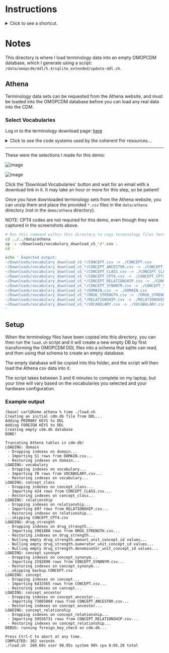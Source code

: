 # Instructions

<details><summary>Click to see a shortcut.</summary>

---

To make it easier to get going with this demo, I've provided a direct download to
an example vocabulary extract.  To download and install your own terminology
selections from Athena, please see the rest of the README below.

Otherwise, just do this:
```bash
source ../vars && cd "${TERMINOLOGY_DIR}" 2>/dev/null
pip -q --no-input install gdown
gdown --no-check-certificate 1V8lTWim276CyUcZHOGxApATTTstRa7Ys
SHA=cdff0fdc91c238f1d1a739e59c137ebc0658f80d0d97d45d9b9c04f1b19d0fb2
shasum -a 256 -c <( echo "${SHA}  vocabulary.zst" )
unzstd --stdout vocabulary.zst | tar -x
cd - 2>/dev/null

# Build the empty OMOP CDM database
./load.sh
```
</details>

# Notes

This directory is where I load terminology data into an empty OMOPCDM
database, which I generate using a script:
`/data/omopcdm/ddl/5.4/sqlite_extended/update-ddl.sh`.

## Athena
Terminology data sets can be requested from the Athena website, and must
be loaded into the OMOPCDM database before you can load any real data
into the CDM.

### Select Vocabularies

Log in to the terminology download page: [here](https://athena.ohdsi.org/vocabulary/list)

<details><summary>Click to see the code systems used by the coherent fhir resources...</summary>

```
http://dicom.nema.org/medical/dicom/current/output/chtml/part16/sect_CID_29.html
http://hl7.org/fhir/sid/cvx
http://hl7.org/fhir/us/core/CodeSystem/careplan-category
http://hl7.org/fhir/us/core/CodeSystem/us-core-documentreference-category
http://hl7.org/fhir/us/core/CodeSystem/us-core-provenance-participant-type
http://id.loc.gov/vocabulary/iso639-1
http://ihe.net/fhir/ValueSet/IHE.FormatCode.codesystem
http://loinc.org
http://nucc.org/provider-taxonomy
http://snomed.info/sct
http://terminology.hl7.org/CodeSystem/adjudication
http://terminology.hl7.org/CodeSystem/allergyintolerance-clinical
http://terminology.hl7.org/CodeSystem/allergyintolerance-verification
http://terminology.hl7.org/CodeSystem/claim-type
http://terminology.hl7.org/CodeSystem/claimcareteamrole
http://terminology.hl7.org/CodeSystem/claiminformationcategory
http://terminology.hl7.org/CodeSystem/condition-category
http://terminology.hl7.org/CodeSystem/condition-clinical
http://terminology.hl7.org/CodeSystem/condition-ver-status
http://terminology.hl7.org/CodeSystem/dose-rate-type
http://terminology.hl7.org/CodeSystem/ex-diagnosistype
http://terminology.hl7.org/CodeSystem/ex-serviceplace
http://terminology.hl7.org/CodeSystem/media-type
http://terminology.hl7.org/CodeSystem/observation-category
http://terminology.hl7.org/CodeSystem/processpriority
http://terminology.hl7.org/CodeSystem/provenance-participant-type
http://terminology.hl7.org/CodeSystem/v2-0074
http://terminology.hl7.org/CodeSystem/v2-0203
http://terminology.hl7.org/CodeSystem/v3-ActCode
http://terminology.hl7.org/CodeSystem/v3-MaritalStatus
http://terminology.hl7.org/CodeSystem/v3-ParticipationType
http://unitsofmeasure.org
http://www.nlm.nih.gov/research/umls/rxnorm
http://www.nubc.org/patient-discharge
https://bluebutton.cms.gov/resources/codesystem/adjudication
https://bluebutton.cms.gov/resources/variables/line_cms_type_srvc_cd
urn:ietf:bcp:47
urn:ietf:rfc:3986
urn:oid:2.16.840.1.113883.6.238
```

</details>

---
These were the selections I made for this demo:

![image](https://github.com/barabo/fhir-to-omop-demo/assets/4342684/9a2a83e6-d0ec-48bc-aa4c-4e38ee45a582)

![image](https://github.com/barabo/fhir-to-omop-demo/assets/4342684/f85d73a6-e4f0-4fb3-8359-44a733c73ee3)

Click the 'Download Vocabularies' button and wait for an email with a
download link in it.  It may take an hour or more for this step, so be
patient!

Once you have downloaded terminology sets from the Athena website, you
can unzip them and place the provided `*.csv` files in the `data/athena`
directory (not in the `demo/athena` directory).

NOTE: CPT4 codes are not required for this demo, even though they were
captured in the screenshots above.

```sh
# Run this command within this directory to copy terminology files here:
cd ../../data/athena
cp -v ~/Downloads/vocabulary_download_v5_*/*.csv .
cd -

echo ' Expected output:
~/Downloads/vocabulary_download_v5_*/CONCEPT.csv -> ./CONCEPT.csv
~/Downloads/vocabulary_download_v5_*/CONCEPT_ANCESTOR.csv -> ./CONCEPT_ANCESTOR.csv
~/Downloads/vocabulary_download_v5_*/CONCEPT_CLASS.csv -> ./CONCEPT_CLASS.csv
~/Downloads/vocabulary_download_v5_*/CONCEPT_CPT4.csv -> ./CONCEPT_CPT4.csv
~/Downloads/vocabulary_download_v5_*/CONCEPT_RELATIONSHIP.csv -> ./CONCEPT_RELATIONSHIP.csv
~/Downloads/vocabulary_download_v5_*/CONCEPT_SYNONYM.csv -> ./CONCEPT_SYNONYM.csv
~/Downloads/vocabulary_download_v5_*/DOMAIN.csv -> ./DOMAIN.csv
~/Downloads/vocabulary_download_v5_*/DRUG_STRENGTH.csv -> ./DRUG_STRENGTH.csv
~/Downloads/vocabulary_download_v5_*/RELATIONSHIP.csv -> ./RELATIONSHIP.csv
~/Downloads/vocabulary_download_v5_*/VOCABULARY.csv -> ./VOCABULARY.csv
'
```

## Setup
When the terminology files have been copied into this directory, you can
then run the `load.sh` script and it will create a new empty DB by first
transforming the OMOPCDM DDL files into a schema that sqlite can read,
and then using that schema to create an empty database.

The empty database will be copied into this folder, and the script will
then load the Athena csv data into it.

The script takes between 3 and 6 minutes to complete on my laptop, but
your time will vary based on the vocabularies you selected and your
hardware configuration.

### Example output

```
(base) carl@home athena % time ./load.sh
Creating an initial cdm.db file from DDL...
Adding PRIMARY KEYS to DDL
Adding FOREIGN KEYS to DDL
Creating empty cdm.db database
DONE!

Truncating Athena tables in cdm.db!
LOADING: domain
 - Dropping indexes on domain...
 - Importing 51 rows from DOMAIN.csv...
 - Restoring indexes on domain...
LOADING: vocabulary
 - Dropping indexes on vocabulary...
 - Importing 70 rows from VOCABULARY.csv...
 - Restoring indexes on vocabulary...
LOADING: concept_class
 - Dropping indexes on concept_class...
 - Importing 424 rows from CONCEPT_CLASS.csv...
 - Restoring indexes on concept_class...
LOADING: relationship
 - Dropping indexes on relationship...
 - Importing 697 rows from RELATIONSHIP.csv...
 - Restoring indexes on relationship...
...skipping CONCEPT_CPT4.csv
LOADING: drug_strength
 - Dropping indexes on drug_strength...
 - Importing 2981808 rows from DRUG_STRENGTH.csv...
 - Restoring indexes on drug_strength...
 - Nulling empty drug_strength.amount_unit_concept_id values...
 - Nulling empty drug_strength.numerator_unit_concept_id values...
 - Nulling empty drug_strength.denominator_unit_concept_id values...
LOADING: concept_synonym
 - Dropping indexes on concept_synonym...
 - Importing 2592890 rows from CONCEPT_SYNONYM.csv...
 - Restoring indexes on concept_synonym...
...skipping backup.CONCEPT.csv
LOADING: concept
 - Dropping indexes on concept...
 - Importing 6432565 rows from CONCEPT.csv...
 - Restoring indexes on concept...
LOADING: concept_ancestor
 - Dropping indexes on concept_ancestor...
 - Importing 73065004 rows from CONCEPT_ANCESTOR.csv...
 - Restoring indexes on concept_ancestor...
LOADING: concept_relationship
 - Dropping indexes on concept_relationship...
 - Importing 39556731 rows from CONCEPT_RELATIONSHIP.csv...
 - Restoring indexes on concept_relationship...
DEBUG: running foreign_key_check on cdm.db...

Press Ctrl-C to abort at any time.
COMPLETED: 362 seconds
./load.sh  260.69s user 98.95s system 98% cpu 6:05.20 total
```
